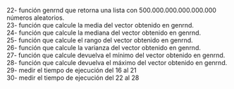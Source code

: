 22- función genrnd que retorna una lista con 500.000.000.000.000.000 números aleatorios.  
23- función que calcule la media del vector obtenido en genrnd.  
24- función que calcule la mediana del vector obtenido en genrnd.  
25- función que calcule el rango del vector obtenido en genrnd.  
26- función que calcule la varianza del vector obtenido en genrnd.  
27- función que calcule devuelva el mínimo del vector obtenido en genrnd.  
28- función que calcule devuelva el máximo del vector obtenido en genrnd.  
29- medir el tiempo de ejecución del 16 al 21  
30- medir el tiempo de ejecución del 22 al 28  
